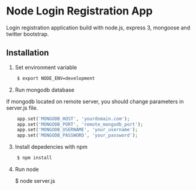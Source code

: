 Node Login Registration App
===========================

Login registration application build with node.js, express 3, mongoose and twitter bootstrap.

Installation
------------

1. Set environment variable
```bash
    $ export NODE_ENV=development
```
2. Run mongodb database

If mongodb located on remote server, you should change parameters in server.js file.
```php
    app.set('MONGODB_HOST', 'yourdomain.com');
    app.set('MONGODB_PORT', 'remote_mongodb_port');
    app.set('MONGODB_USERNAME', 'your_username');
    app.set('MONGODB_PASSWORD', 'your_password');
```
3. Install depedencies with npm
```bash
    $ npm install
```
4. Run node
	
    $ node server.js


